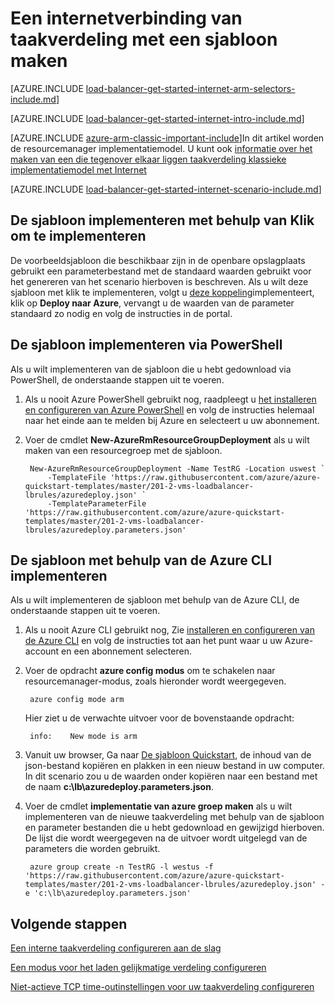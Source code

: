 <properties
   pageTitle="Een Internet die tegenover elkaar liggen taakverdeling in resourcemanager met een sjabloon maken | Microsoft Azure"
   description="Informatie over het maken van een internetverbinding van taakverdeling in resourcemanager met een sjabloon"
   services="load-balancer"
   documentationCenter="na"
   authors="sdwheeler"
   manager="carmonm"
   editor=""
   tags="azure-resource-manager"
/>
<tags
   ms.service="load-balancer"
   ms.devlang="na"
   ms.topic="get-started-article"
   ms.tgt_pltfrm="na"
   ms.workload="infrastructure-services"
   ms.date="10/24/2016"
   ms.author="sewhee" />

# <a name="creating-an-internet-facing-load-balancer-using-a-template"></a>Een internetverbinding van taakverdeling met een sjabloon maken

[AZURE.INCLUDE [load-balancer-get-started-internet-arm-selectors-include.md](../../includes/load-balancer-get-started-internet-arm-selectors-include.md)]

[AZURE.INCLUDE [load-balancer-get-started-internet-intro-include.md](../../includes/load-balancer-get-started-internet-intro-include.md)]

[AZURE.INCLUDE [azure-arm-classic-important-include](../../includes/azure-arm-classic-important-include.md)]In dit artikel worden de resourcemanager implementatiemodel. U kunt ook [informatie over het maken van een die tegenover elkaar liggen taakverdeling klassieke implementatiemodel met Internet](load-balancer-get-started-internet-classic-portal.md)


[AZURE.INCLUDE [load-balancer-get-started-internet-scenario-include.md](../../includes/load-balancer-get-started-internet-scenario-include.md)]

## <a name="deploy-the-template-by-using-click-to-deploy"></a>De sjabloon implementeren met behulp van Klik om te implementeren

De voorbeeldsjabloon die beschikbaar zijn in de openbare opslagplaats gebruikt een parameterbestand met de standaard waarden gebruikt voor het genereren van het scenario hierboven is beschreven. Als u wilt deze sjabloon met klik te implementeren, volgt u [deze koppeling](http://go.microsoft.com/fwlink/?LinkId=544801)implementeert, klik op **Deploy naar Azure**, vervangt u de waarden van de parameter standaard zo nodig en volg de instructies in de portal.

## <a name="deploy-the-template-by-using-powershell"></a>De sjabloon implementeren via PowerShell

Als u wilt implementeren van de sjabloon die u hebt gedownload via PowerShell, de onderstaande stappen uit te voeren.

1. Als u nooit Azure PowerShell gebruikt nog, raadpleegt u [het installeren en configureren van Azure PowerShell](../../articles/powershell-install-configure.md) en volg de instructies helemaal naar het einde aan te melden bij Azure en selecteert u uw abonnement.

2. Voer de cmdlet **New-AzureRmResourceGroupDeployment** als u wilt maken van een resourcegroep met de sjabloon.

        New-AzureRmResourceGroupDeployment -Name TestRG -Location uswest `
            -TemplateFile 'https://raw.githubusercontent.com/azure/azure-quickstart-templates/master/201-2-vms-loadbalancer-lbrules/azuredeploy.json' `
            -TemplateParameterFile 'https://raw.githubusercontent.com/azure/azure-quickstart-templates/master/201-2-vms-loadbalancer-lbrules/azuredeploy.parameters.json'

## <a name="deploy-the-template-by-using-the-azure-cli"></a>De sjabloon met behulp van de Azure CLI implementeren

Als u wilt implementeren de sjabloon met behulp van de Azure CLI, de onderstaande stappen uit te voeren.

1. Als u nooit Azure CLI gebruikt nog, Zie [installeren en configureren van de Azure CLI](../../articles/xplat-cli-install.md) en volg de instructies tot aan het punt waar u uw Azure-account en een abonnement selecteren.
2. Voer de opdracht **azure config modus** om te schakelen naar resourcemanager-modus, zoals hieronder wordt weergegeven.

        azure config mode arm

    Hier ziet u de verwachte uitvoer voor de bovenstaande opdracht:

        info:    New mode is arm

3. Vanuit uw browser, Ga naar [De sjabloon Quickstart](https://github.com/Azure/azure-quickstart-templates/tree/master/201-2-vms-loadbalancer-lbrules), de inhoud van de json-bestand kopiëren en plakken in een nieuw bestand in uw computer. In dit scenario zou u de waarden onder kopiëren naar een bestand met de naam **c:\lb\azuredeploy.parameters.json**.
4. Voer de cmdlet **implementatie van azure groep maken** als u wilt implementeren van de nieuwe taakverdeling met behulp van de sjabloon en parameter bestanden die u hebt gedownload en gewijzigd hierboven. De lijst die wordt weergegeven na de uitvoer wordt uitgelegd van de parameters die worden gebruikt.

        azure group create -n TestRG -l westus -f 'https://raw.githubusercontent.com/azure/azure-quickstart-templates/master/201-2-vms-loadbalancer-lbrules/azuredeploy.json' -e 'c:\lb\azuredeploy.parameters.json'

## <a name="next-steps"></a>Volgende stappen

[Een interne taakverdeling configureren aan de slag](load-balancer-get-started-ilb-arm-ps.md)

[Een modus voor het laden gelijkmatige verdeling configureren](load-balancer-distribution-mode.md)

[Niet-actieve TCP time-outinstellingen voor uw taakverdeling configureren](load-balancer-tcp-idle-timeout.md)
